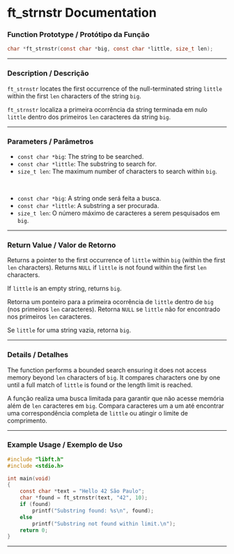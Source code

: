 # ft\_strnstr Documentation

### Function Prototype / Protótipo da Função

```c
char *ft_strnstr(const char *big, const char *little, size_t len);
```

---

### Description / Descrição

`ft_strnstr` locates the first occurrence of the null-terminated string `little` within the first `len` characters of the string `big`.

`ft_strnstr` localiza a primeira ocorrência da string terminada em nulo `little` dentro dos primeiros `len` caracteres da string `big`.

---

### Parameters / Parâmetros

* `const char *big`: The string to be searched.
* `const char *little`: The substring to search for.
* `size_t len`: The maximum number of characters to search within `big`.

 

* `const char *big`: A string onde será feita a busca.
* `const char *little`: A substring a ser procurada.
* `size_t len`: O número máximo de caracteres a serem pesquisados em `big`.

---

### Return Value / Valor de Retorno

Returns a pointer to the first occurrence of `little` within `big` (within the first `len` characters).
Returns `NULL` if `little` is not found within the first `len` characters.

If `little` is an empty string, returns `big`.


Retorna um ponteiro para a primeira ocorrência de `little` dentro de `big` (nos primeiros `len` caracteres).
Retorna `NULL` se `little` não for encontrado nos primeiros `len` caracteres.

Se `little` for uma string vazia, retorna `big`.

---

### Details / Detalhes

The function performs a bounded search ensuring it does not access memory beyond `len` characters of `big`.
It compares characters one by one until a full match of `little` is found or the length limit is reached.

A função realiza uma busca limitada para garantir que não acesse memória além de `len` caracteres em `big`.
Compara caracteres um a um até encontrar uma correspondência completa de `little` ou atingir o limite de comprimento.

---

### Example Usage / Exemplo de Uso

```c
#include "libft.h"
#include <stdio.h>

int main(void)
{
    const char *text = "Hello 42 São Paulo";
    char *found = ft_strnstr(text, "42", 10);
    if (found)
        printf("Substring found: %s\n", found);
    else
        printf("Substring not found within limit.\n");
    return 0;
}
```

---
